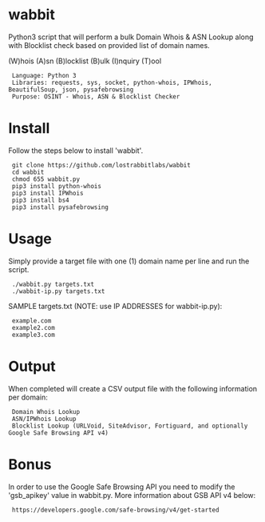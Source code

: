 # wabbit
Python3 script that will perform a bulk Domain Whois & ASN Lookup along with Blocklist check based on provided list of domain names.

(W)hois (A)sn (B)locklist (B)ulk (I)nquiry (T)ool

     Language: Python 3
     Libraries: requests, sys, socket, python-whois, IPWhois, BeautifulSoup, json, pysafebrowsing
     Purpose: OSINT - Whois, ASN & Blocklist Checker


# Install
Follow the steps below to install 'wabbit'.

     git clone https://github.com/lostrabbitlabs/wabbit
     cd wabbit
     chmod 655 wabbit.py
     pip3 install python-whois
     pip3 install IPWhois
     pip3 install bs4
     pip3 install pysafebrowsing


# Usage
Simply provide a target file with one (1) domain name per line and run the script.

     ./wabbit.py targets.txt
     ./wabbit-ip.py targets.txt


SAMPLE targets.txt (NOTE: use IP ADDRESSES for wabbit-ip.py):

     example.com
     example2.com
     example3.com


# Output
When completed will create a CSV output file with the following information per domain:

     Domain Whois Lookup
     ASN/IPWhois Lookup
     Blocklist Lookup (URLVoid, SiteAdvisor, Fortiguard, and optionally Google Safe Browsing API v4)

# Bonus
In order to use the Google Safe Browsing API you need to modify the 'gsb_apikey' value in wabbit.py. More information about GSB API v4 below:

     https://developers.google.com/safe-browsing/v4/get-started


